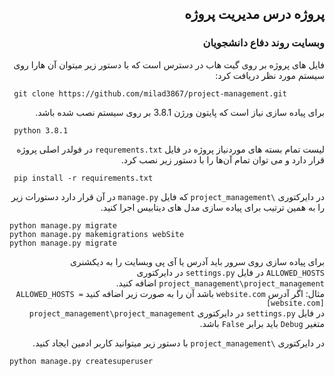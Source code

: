 ## <div dir="rtl">پروژه درس مدیریت پروژه</div>

### <div dir="rtl">وبسایت روند دفاع دانشجویان</div>
<div>

  <p dir="rtl">
  فایل های پروژه بر روی گیت هاب در دسترس است که با دستور زیر میتوان آن هارا روی سیستم مورد نظر دریافت کرد:
  </p>
  <code dir="ltr"> git clone https://github.com/milad3867/project-management.git </code>
  
  <p dir="rtl">
برای پیاده سازی نیاز است که پایتون ورژن 3.8.1 بر روی سیستم نصب شده باشد.
  </p>
  <code dir="ltr"> python 3.8.1 </code>
  
  <p dir="rtl">
لیست تمام بسته های موردنیاز پروژه در فایل <code>requrements.txt</code> در فولدر اصلی پروژه قرار دارد و می توان تمام آن‌ها را با دستور زیر نصب کرد.
  </p>
  <code dir="ltr"> pip install -r requirements.txt </code>
  
  <p dir="rtl">
  در دایرکتوری
  <code dir="ltr">project_management\</code>
که فایل
  <code>manage.py</code>
در آن قرار دارد دستورات زیر را به همین ترتیب برای پیاده سازی مدل های دیتابیس اجرا کنید.
  </p>
</div>


```
python manage.py migrate
python manage.py makemigrations webSite
python manage.py migrate
```


<div>
<p dir="rtl">
برای پیاده سازی روی سرور باید آدرس یا آی پی وبسایت را به دیکشنری
<code dir="ltr">ALLOWED_HOSTS</code>
در فایل
<code dir="ltr">settings.py</code>
در دایرکتوری
<code dir="ltr">project_management\project_management</code>
اضافه کنید.
<br>
مثال:
اگر آدرس
<code dir="ltr">website.com</code>
باشد آن را به صورت زیر اضافه کنید
<code dir="ltr">ALLOWED_HOSTS = [website.com]</code>
<br>
در فایل
<code dir="ltr">settings.py</code>
در دایرکتوری
<code dir="ltr">project_management\project_management</code>
متغیر
<code dir="ltr">Debug</code>
باید برابر
<code dir="ltr">False</code>
باشد.
</p>
<p dir="rtl">
در دایرکتوری
<code dir="ltr">project_management\</code>
با دستور زیر میتوانید  کاربر ادمین ایجاد کنید.
</p>
<code dir="ltr">python manage.py createsuperuser</code>

</div>
